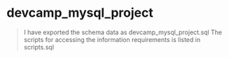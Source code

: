 # devcamp_mysql_project

> I have exported the schema data as devcamp_mysql_project.sql
> The scripts for accessing the information requirements is listed in scripts.sql
